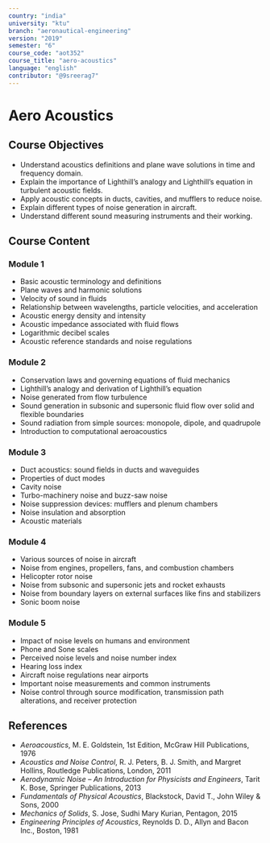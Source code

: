 ```yaml
---
country: "india"
university: "ktu"
branch: "aeronautical-engineering"
version: "2019"
semester: "6"
course_code: "aot352"
course_title: "aero-acoustics"
language: "english"
contributor: "@9sreerag7"
---
```


# Aero Acoustics

## Course Objectives

- Understand acoustics definitions and plane wave solutions in time and frequency domain.
- Explain the importance of Lighthill’s analogy and Lighthill’s equation in turbulent acoustic fields.
- Apply acoustic concepts in ducts, cavities, and mufflers to reduce noise.
- Explain different types of noise generation in aircraft.
- Understand different sound measuring instruments and their working.

## Course Content

### Module 1
- Basic acoustic terminology and definitions  
- Plane waves and harmonic solutions  
- Velocity of sound in fluids  
- Relationship between wavelengths, particle velocities, and acceleration  
- Acoustic energy density and intensity  
- Acoustic impedance associated with fluid flows  
- Logarithmic decibel scales  
- Acoustic reference standards and noise regulations

### Module 2
- Conservation laws and governing equations of fluid mechanics  
- Lighthill’s analogy and derivation of Lighthill’s equation  
- Noise generated from flow turbulence  
- Sound generation in subsonic and supersonic fluid flow over solid and flexible boundaries  
- Sound radiation from simple sources: monopole, dipole, and quadrupole  
- Introduction to computational aeroacoustics

### Module 3
- Duct acoustics: sound fields in ducts and waveguides  
- Properties of duct modes  
- Cavity noise  
- Turbo-machinery noise and buzz-saw noise  
- Noise suppression devices: mufflers and plenum chambers  
- Noise insulation and absorption  
- Acoustic materials

### Module 4
- Various sources of noise in aircraft  
- Noise from engines, propellers, fans, and combustion chambers  
- Helicopter rotor noise  
- Noise from subsonic and supersonic jets and rocket exhausts  
- Noise from boundary layers on external surfaces like fins and stabilizers  
- Sonic boom noise

### Module 5
- Impact of noise levels on humans and environment  
- Phone and Sone scales  
- Perceived noise levels and noise number index  
- Hearing loss index  
- Aircraft noise regulations near airports  
- Important noise measurements and common instruments  
- Noise control through source modification, transmission path alterations, and receiver protection

## References

- *Aeroacoustics*, M. E. Goldstein, 1st Edition, McGraw Hill Publications, 1976  
- *Acoustics and Noise Control*, R. J. Peters, B. J. Smith, and Margret Hollins, Routledge Publications, London, 2011  
- *Aerodynamic Noise – An Introduction for Physicists and Engineers*, Tarit K. Bose, Springer Publications, 2013  
- *Fundamentals of Physical Acoustics*, Blackstock, David T., John Wiley & Sons, 2000  
- *Mechanics of Solids*, S. Jose, Sudhi Mary Kurian, Pentagon, 2015  
- *Engineering Principles of Acoustics*, Reynolds D. D., Allyn and Bacon Inc., Boston, 1981
